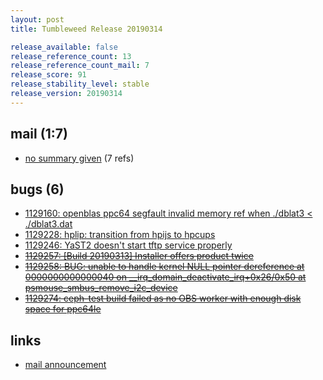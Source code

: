 ```yaml
---
layout: post
title: Tumbleweed Release 20190314

release_available: false
release_reference_count: 13
release_reference_count_mail: 7
release_score: 91
release_stability_level: stable
release_version: 20190314
---
```


## mail (1:7)

- [no summary given](https://lists.opensuse.org/opensuse-factory/2019-03/msg00213.html) (7 refs)

## bugs (6)

<!--more-->

- [1129160: openblas ppc64 segfault invalid memory ref when ./dblat3 < ./dblat3.dat](https://bugzilla.opensuse.org/show_bug.cgi?id=1129160)
- [1129228: hplip: transition from hpijs to hpcups](https://bugzilla.opensuse.org/show_bug.cgi?id=1129228)
- [1129246: YaST2 doesn't start tftp service properly](https://bugzilla.opensuse.org/show_bug.cgi?id=1129246)
- ~~[1129257: \[Build 20190313\] Installer offers product twice](https://bugzilla.opensuse.org/show_bug.cgi?id=1129257)~~
- ~~[1129258: BUG: unable to handle kernel NULL pointer dereference at 0000000000000040 on __irq_domain_deactivate_irq+0x26/0x50 at psmouse_smbus_remove_i2c_device](https://bugzilla.opensuse.org/show_bug.cgi?id=1129258)~~
- ~~[1129274: ceph-test build failed as no OBS worker with enough disk space for ppc64le](https://bugzilla.opensuse.org/show_bug.cgi?id=1129274)~~



## links

- [mail announcement](https://lists.opensuse.org/opensuse-factory/2019-03/msg00190.html)
